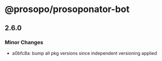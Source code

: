 # @prosopo/prosoponator-bot

## 2.6.0

### Minor Changes

- a0bfc8a: bump all pkg versions since independent versioning applied
